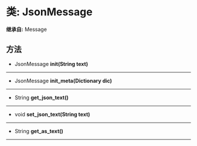 # 类: JsonMessage  
  
**继承自:** Message  
  
## 方法 
  
- JsonMessage **init(String text)**  
  
---  
  
- JsonMessage **init_meta(Dictionary dic)**  
  
---  
  
- String **get_json_text()**  
  
---  
  
- void **set_json_text(String text)**  
  
---  
  
- String **get_as_text()**  
  
---  
  

